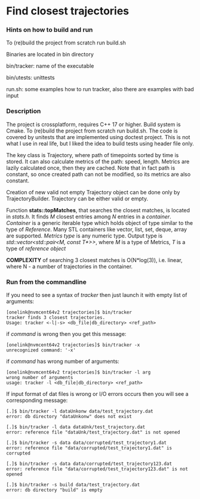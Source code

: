 # Find closest trajectories

### Hints on how to build and run

To (re)build the project from scratch run build.sh

Binaries are located in bin directory

bin/tracker: name of the executable

bin/utests: unittests

run.sh: some examples how to run tracker, also there are examples with bad input

### Description

The project is crossplatform, requires C++ 17 or higher. Build system is Cmake. To (re)build the project from scratch run build.sh.
The code is covered by unitests that are implemented using doctest project. This is not what I use in real life, but I liked the idea to build tests using header file only.

The key class is Trajectory, where path of timepoints sorted by time is stored. It can also calculate metrics of the path: speed, length.
Metrics are lazily calculated once, then they are cached. Note that in fact path is constant, so once created path can not be modified, so its metrics are also constant.

Creation of new valid not empty Trajectory object can be done only by TrajectoryBuilder. Trajectory can be either valid or empty.

Function **stats::topMatches**, that searches the closest matches, is located in _stats.h_. It finds _M_ closest entries among _N_ entries in a _container_. _Container_ is a generic iterable type which holds object of type similar to the type of _Reference_. Many STL containers like vector, list, set, deque, array are supported.
_Metrics type_ is any numeric type.
Output type is _std::vector<std::pair<M, const T*>>_, where _M_ is a type of Metrics, _T_ is a type of _reference object_

**COMPLEXITY** of searching 3 closest matches is O(N*log(3)), i.e. linear, where N - a number of trajectories in the container.

### Run from the commandline
If you need to see a syntax of _tracker_ then just launch it with empty list of arguments:

```
[onelink@nvmcent64v2 trajectories]$ bin/tracker
tracker finds 3 closest trajectories.
Usage: tracker <-l|-s> <db_file|db_directory> <ref_path>
```
if _command_ is wrong then you get this message:
```
[onelink@nvmcent64v2 trajectories]$ bin/tracker -x
unrecognized command: '-x'
```
if _command_ has wrong number of arguments:
```
[onelink@nvmcent64v2 trajectories]$ bin/tracker -l arg
wrong number of arguments
usage: tracker -l <db_file|db_directory> <ref_path>
```

If input format of dat files is wrong or I/O errors occurs then you will see a corresponding message:
```
[.]$ bin/tracker -l dataUnkonw data/test_trajectory.dat
error: db directory "dataUnkonw" does not exist

[.]$ bin/tracker -l data dataUnk/test_trajectory.dat
error: reference file "dataUnk/test_trajectory.dat" is not opened

[.]$ bin/tracker -s data data/corrupted/test_trajectory1.dat
error: reference file "data/corrupted/test_trajectory1.dat" is corrupted

[.]$ bin/tracker -s data data/corrupted/test_trajectory123.dat
error: reference file "data/corrupted/test_trajectory123.dat" is not opened

[.]$ bin/tracker -s build data/test_trajectory.dat
error: db directory "build" is empty
```

